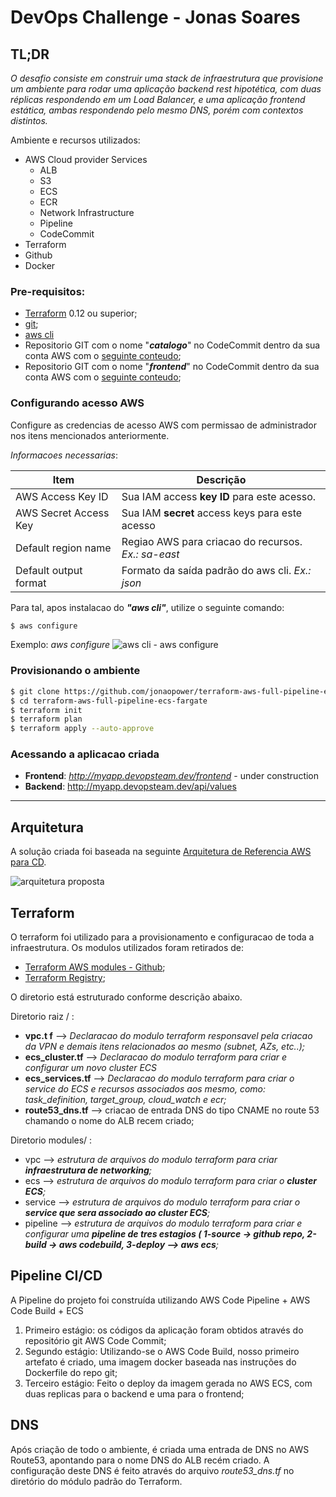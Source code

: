 # DevOps Challenge - Jonas Soares

## TL;DR

_O desafio consiste em construir uma stack de infraestrutura que provisione um ambiente para rodar uma aplicação backend rest hipotética, com duas réplicas respondendo em um Load Balancer, e uma aplicação frontend estática, ambas respondendo pelo mesmo DNS, porém com contextos distintos._

Ambiente e recursos utilizados:

- AWS Cloud provider Services
  - ALB
  - S3
  - ECS
  - ECR
  - Network Infrastructure
  - Pipeline
  - CodeCommit
- Terraform
- Github
- Docker

### Pre-requisitos:

- [Terraform](https://www.terraform.io/downloads.html) 0.12 ou superior;
- [git](https://git-scm.com/downloads);
- [aws cli](https://docs.aws.amazon.com/cli/latest/userguide/install-cliv1.html)
- Repositorio GIT com o nome "**_catalogo_**" no CodeCommit dentro da sua conta AWS com o [seguinte conteudo](https://github.com/jonasaldoeno/catalogo);
- Repositorio GIT com o nome "**_frontend_**" no CodeCommit dentro da sua conta AWS com o [seguinte conteudo](https://github.com/jonasaldoeno/frontend);

### Configurando acesso AWS

Configure as credencias de acesso AWS com permissao de administrador nos itens mencionados anteriormente.

_Informacoes necessarias_:

| Item                  | Descrição                                           |
| --------------------- | --------------------------------------------------- |
| AWS Access Key ID     | Sua IAM access **key ID** para este acesso.         |
| AWS Secret Access Key | Sua IAM **secret** access keys para este acesso     |
| Default region name   | Regiao AWS para criacao do recursos. _Ex.: sa-east_ |
| Default output format | Formato da saída padrão do aws cli. _Ex.: json_     |

Para tal, apos instalacao do **_"aws cli"_**, utilize o seguinte comando:

```sh
$ aws configure
```

Exemplo: _aws configure_
![aws cli - aws configure](https://geekylane.com/wp-content/uploads/2019/05/13-Run-aws-configure.png)

### Provisionando o ambiente

```sh
$ git clone https://github.com/jonaopower/terraform-aws-full-pipeline-ecs-fargate.git
$ cd terraform-aws-full-pipeline-ecs-fargate
$ terraform init
$ terraform plan
$ terraform apply --auto-approve
```

### Acessando a aplicacao criada

- **Frontend**: _http://myapp.devopsteam.dev/frontend_ - under construction
- **Backend**: http://myapp.devopsteam.dev/api/values

---

## Arquitetura

A solução criada foi baseada na seguinte [Arquitetura de Referencia AWS para CD](https://aws.amazon.com/blogs/compute/continuous-deployment-to-amazon-ecs-using-aws-codepipeline-aws-codebuild-amazon-ecr-and-aws-cloudformation/).

![arquitetura proposta](https://github.com/awslabs/ecs-refarch-continuous-deployment/blob/master/images/architecture.png?raw=true)

## Terraform

O terraform foi utilizado para a provisionamento e configuracao de toda a infraestrutura.
Os modulos utilizados foram retirados de:

- [Terraform AWS modules - Github](https://github.com/terraform-aws-modules);
- [Terraform Registry](https://registry.terraform.io/modules/terraform-aws-modules);

O diretorio está estruturado conforme descrição abaixo.

Diretorio raiz / :

- **vpc.t f** --> _Declaracao do modulo terraform responsavel pela criacao da VPN e demais itens relacionados ao mesmo (subnet, AZs, etc..);_
- **ecs_cluster.tf** --> _Declaracao do modulo terraform para criar e configurar um novo cluster ECS_
- **ecs_services.tf** --> _Declaracao do modulo terraform para criar o service do ECS e recursos associados aos mesmo, como: task_definition, target_group, cloud_watch e ecr;_
- **route53_dns.tf** --> criacao de entrada DNS do tipo CNAME no route 53 chamando o nome do ALB recem criado;

Diretorio modules/ :

- vpc --> _estrutura de arquivos do modulo terraform para criar **infraestrutura de networking**;_
- ecs --> _estrutura de arquivos do modulo terraform para criar o **cluster ECS**;_
- service --> _estrutura de arquivos do modulo terraform para criar o **service que sera associado ao cluster ECS**;_
- pipeline --> _estrutura de arquivos do modulo terraform para criar e configurar uma **pipeline de tres estagios ( 1-source -> github repo, 2-build -> aws codebuild, 3-deploy --> aws ecs**;_

## Pipeline CI/CD

A Pipeline do projeto foi construída utilizando AWS Code Pipeline + AWS Code Build + ECS

1. Primeiro estágio: os códigos da aplicação foram obtidos através do repositório git AWS Code Commit;
2. Segundo estágio: Utilizando-se o AWS Code Build, nosso primeiro artefato é criado, uma imagem docker baseada nas instruções do Dockerfile do repo git;
3. Terceiro estágio: Feito o deploy da imagem gerada no AWS ECS, com duas replicas para o backend e uma para o frontend;

## DNS

Após criação de todo o ambiente, é criada uma entrada de DNS no AWS Route53, apontando para o nome DNS do ALB recém criado.
A configuração deste DNS é feito através do arquivo _route53_dns.tf_ no diretório do módulo padrão do Terraform.
